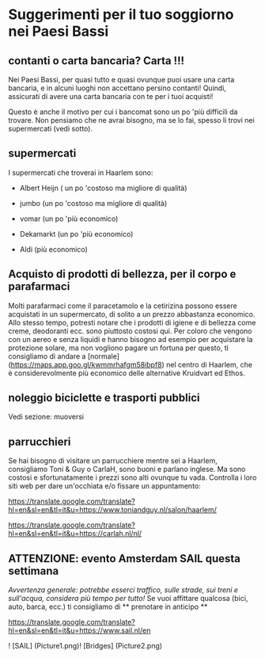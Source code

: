 # Suggerimenti per il tuo soggiorno nei Paesi Bassi

## contanti o carta bancaria? Carta !!!

Nei Paesi Bassi, per quasi tutto e quasi ovunque puoi usare una carta bancaria, e in alcuni luoghi non accettano persino contanti!
Quindi, assicurati di avere una carta bancaria con te per i tuoi acquisti!

Questo è anche il motivo per cui i bancomat sono un po 'più difficili da trovare. Non pensiamo che ne avrai bisogno, ma se lo fai, spesso li trovi nei supermercati (vedi sotto).



## supermercati

I supermercati che troverai in Haarlem sono:

- Albert Heijn ( un po 'costoso ma migliore di qualità)

- jumbo (un po 'costoso ma migliore di qualità)

- vomar (un po 'più economico)

- Dekamarkt (un po 'più economico)

- Aldi (più economico)


## Acquisto di prodotti di bellezza, per il corpo e parafarmaci

Molti parafarmaci come il paracetamolo e la cetirizina possono essere acquistati in un supermercato, di solito a un prezzo abbastanza economico.
Allo stesso tempo, potresti notare che i prodotti di igiene e di bellezza come creme, deodoranti ecc. sono piuttosto costosi qui.
Per coloro che vengono con un aereo e senza liquidi e hanno bisogno ad esempio per acquistare la protezione solare, ma non vogliono pagare un
fortuna per questo, ti consigliamo di andare a [normale] (https://maps.app.goo.gl/kwmmrhafgm58ibpf8) nel centro di Haarlem, che è considerevolmente più economico delle alternative Kruidvart ed Ethos.


## noleggio biciclette e trasporti pubblici

Vedi sezione: muoversi


## parrucchieri

Se hai bisogno di visitare un parrucchiere mentre sei a Haarlem, consigliamo Toni & Guy o CarlaH, sono buoni e parlano inglese. Ma sono costosi e sfortunatamente i prezzi sono alti ovunque tu vada.
Controlla i loro siti web per dare un'occhiata e/o fissare un appuntamento:

https://translate.google.com/translate?hl=en&sl=en&tl=it&u=https://www.toniandguy.nl/salon/haarlem/

https://translate.google.com/translate?hl=en&sl=en&tl=it&u=https://carlah.nl/nl/


## ATTENZIONE: evento Amsterdam SAIL questa settimana

*Avvertenza generale: potrebbe esserci traffico, sulle strade, sui treni e sull'acqua, considera più tempo per tutto!* Se vuoi affittare qualcosa (bici, auto, barca, ecc.) ti consigliamo di ** prenotare in anticipo **

https://translate.google.com/translate?hl=en&sl=en&tl=it&u=https://www.sail.nl/en

! [SAIL] (Picture1.png)! [Bridges] (Picture2.png)




